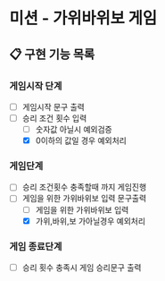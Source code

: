 # 미션 - 가위바위보 게임
## 📋 구현 기능 목록

### 게임시작 단계

- [ ] 게임시작 문구 출력
- [ ] 승리 조건 횟수 입력
  - [ ] 숫자값 아닐시 예외검증
  - [x] 0이하의 값일 경우 예외처리
  
### 게임단계

- [ ] 승리 조건횟수 충족할때 까지 게임진행
- [ ] 게임을 위한 가위바위보 입력 문구출력
  - [ ] 게임을 위한 가위바위보 입력
  - [x] 가위,바위,보 가아닐경우 예외처리

### 게임 종료단계
- [ ] 승리 횟수 충족시 게임 승리문구 출력
